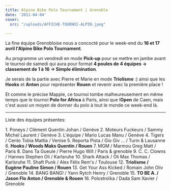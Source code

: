 ```yaml
---
title: Alpine Bike Polo Tournament | Grenoble
date: '2011-04-04'
cover:
  src: "/uploads/AFFICHE-TOURNOI-ALPIN.jpeg"

---
```

La fine équipe Grenobloise nous a concocté pour le week-end du **16 et 17 avril l'Alpine Bike Polo Tournament**.

Au programme un vendredi en mode **Pick-up** pour se mettre en jambe avant le tournoi de samedi qui aura pour format **4 poules de 4 équipes -> classement de 1 à 16 -> Simple élimination**.

Je serais de la partie avec Pierre et Marie en mode **Triolisme** :) ainsi que les **Hooks** et **Anton** pour représenter **Rouen** et revenir avec la première place !

Et comme le précise Mapple, ce tournoi tombe malheureusement en même temps que le tournoi **Polo for Africa** à Paris, ainsi que l**Open** de Caen, mais c'est aussi un moyen de donner du polo à tout le monde ce week-end là.

***

Liste des équipes présentes:

1\. Poneys / Clément Quentin Johan / Genève 2. Moteurs Fuckeurs / Sammy Michel Laurent / Genève 3. L'équipe / Mario Lucas Manu / Genève 4. Tigers / Cento Tobia Mattia / Venise 5. Reporta Pista / Gio Giv ... / Turin & Lausanne 6. **Hooks / Woods Maks Quentin / Rouen** 7. MGM / Marmou Greg Matt / Paris 8. Dans Ta Gueule / Pierre Hugo Will / Paris & grenoble 9. C. C. Clowns / Hannes Stephen Oli / Karlsruhe 10. Shark Attack / Oli Max Thomas / Karlsruhe 11. Shaft Punk / Alex Félix Rem's / Toulouse 12. **Triolisme / Eugène Pauline Simon / Rouen** 13. Get Your Ass Kicked / Romain John Oliv / Grenoble 14. BANG BANG! / Yann Rytch Henry / Grenoble 15. **TO BE A. / Jason Flo Anton / Grenoble & Rouen** 16. Polostroïka / Dada Sam Xavier / Grenoble